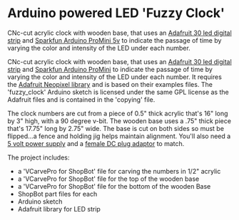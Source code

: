 Arduino powered LED 'Fuzzy Clock'
=================================

CNc-cut acrylic clock with wooden base, that uses an [Adafruit 30 led digital strip][strip] and [Sparkfun Arduino ProMini 5v][Arduino] to indicate the passage of time by varying the color and intensity of the LED under each number. 

CNc-cut acrylic clock with wooden base, that uses an [Adafruit 30 led digital strip][strip] and [Sparkfun Arduino ProMini][Arduino] to indicate the passage of time by varying the color and intensity of the LED under each number. It requires the [Adafruit Neopixel library][library] and is based on their examples files. The 'fuzzy_clock' Arduino sketch is licensed under the same GPL license as the Adafruit files and is contained in the 'copying' file.


The clock numbers are cut from a piece of 0.5" thick acrylic that's 16" long by 3" high, with a 90 degree v-bit. The wooden base uses a .75" thick piece that's 17.75" long by 2.75" wide. The base is cut on both sides so must be flipped...a fence and holding jig helps maintain alignment. You'll also need a [5 volt power supply][Power] and a [female DC plug adaptor][plug] to match. 

The project includes:

- a 'VCarvePro for ShopBot' file for carving the numbers in 1/2" acrylic
- a 'VCarvePro for ShopBot' file for the top of the wooden base
- a 'VCarvePro for ShopBot' file for the bottom of the wooden Base
- ShopBot part files for each
- Arduino sketch
- Adafruit library for LED strip


[strip]:  http://www.adafruit.com/products/1376
[Arduino]: https://www.sparkfun.com/products/11113
[plug]: http://www.adafruit.com/products/368
[Power]: http://www.adafruit.com/products/276
[library]: https://github.com/adafruit/Adafruit_NeoPixel

